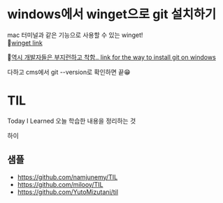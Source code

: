 # windows에서 winget으로 git 설치하기

mac 터미널과 같은 기능으로 사용할 수 있는 winget!  
📍[winget link](https://learn.microsoft.com/ko-kr/windows/package-manager/winget/)  

📍[역시 개발자들은 부지런하고 착함.. link for the way to install git on windows](https://www.howtogeek.com/832083/how-to-install-git-on-windows/#:~:text=You%20may%20also%20install%20Git,within%20a%20repository%20(repo).)

다하고 cms에서 git --version로 확인하면 끝😁

# TIL
Today I Learned
오늘 학습한 내용을 정리하는 것

하이
## 샘플
- https://github.com/namjunemy/TIL
- https://github.com/milooy/TIL
- https://github.com/YutoMizutani/til

